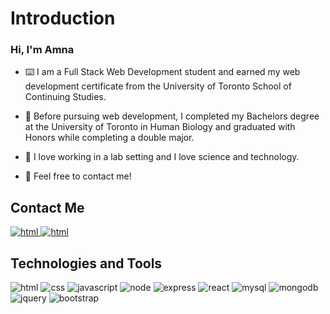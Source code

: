 # Introduction

### Hi, I'm Amna 

- ⌨️ I am a Full Stack Web Development student and earned my web development certificate from the University of Toronto School of Continuing Studies. 

- 🧬 Before pursuing web development, I completed my Bachelors degree at the University of Toronto in Human Biology and graduated with Honors while completing a double major. 

- 🔬 I love working in a lab setting and I love science and technology.

- 💞️ Feel free to contact me!

## Contact Me

<p>
  <span><a href="mailto:amna.syeda98@gmail.com" rel="noreferrer">
    <img src="https://img.shields.io/badge/email-D14836?style=for-the-badge&logo=gmail&logoColor=white" alt="html"> 
  </a></span>
  <span><a href="https://ca.linkedin.com/in/amna-syeda-064191146"> 
    <img src="https://img.shields.io/badge/LinkedIn-0077B5?style=for-the-badge&logo=linkedin&logoColor=white" alt="html">
  </a></span>
</p>


## Technologies and Tools
<p align="left">
  <img src="https://img.shields.io/badge/HTML5-E34F26?style=for-the-badge&logo=html5&logoColor=white" alt="html">    
  <img src="https://img.shields.io/badge/CSS3-1572B6?style=for-the-badge&logo=css3&logoColor=white" alt="css"> 
  <img src="https://img.shields.io/badge/JavaScript-F7DF1E?style=for-the-badge&logo=javascript&logoColor=black" alt="javascript"> 
  <img src="https://img.shields.io/badge/Node.js-43853D?style=for-the-badge&logo=node.js&logoColor=white" alt="node"> 
  <img src="https://img.shields.io/badge/Express.js-404D59?style=for-the-badge" alt="express"> 
  <img src="https://img.shields.io/badge/React-20232A?style=for-the-badge&logo=react&logoColor=61DAFB" alt="react"> 
  <img src="https://img.shields.io/badge/MySQL-00000F?style=for-the-badge&logo=mysql&logoColor=white" alt="mysql"> 
  <img src="https://img.shields.io/badge/MongoDB-4EA94B?style=for-the-badge&logo=mongodb&logoColor=white" alt="mongodb"> 
  <img src="https://img.shields.io/badge/jQuery-0769AD?style=for-the-badge&logo=jquery&logoColor=white" alt="jquery"> 
  <img src="https://img.shields.io/badge/Bootstrap-563D7C?style=for-the-badge&logo=bootstrap&logoColor=white" alt="bootstrap"> 
</p>
